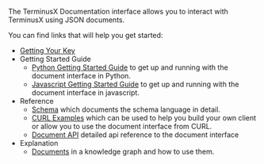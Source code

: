 The TerminusX Documentation interface allows you to interact with
TerminusX using JSON documents.

You can find links that will help you get started:

* [Getting Your Key](UI.md)
* Getting Started Guide
  - [Python Getting Started Guide](Intro_Tutorials/Start_With_Python.md) to get up and
    running with the document interface in Python.
  - [Javascript Getting Started Guide](Intro_Tutorials/Start_With_JS.md) to get up and
    running with the document interface in javascript.
* Reference
  - [Schema](reference/SCHEMA.md) which documents the schema language
    in detail.
  - [CURL Examples](reference/CURL.md) which can be used to help you
    build your own client or allow you to use the document interface
    from CURL.
  - [Document API](reference/DOCUMENT.md) detailed api reference to
    the document interface
* Explanation
  - [Documents](Explanation/DOCUMENTS.md) in a knowledge graph and how
    to use them.
